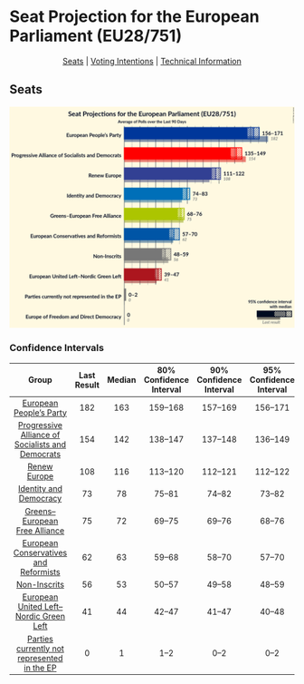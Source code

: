 # Seat Projection for the European Parliament (EU28/751)

<p align="center"><a href="#seats">Seats</a> | <a href="#voting-intentions">Voting Intentions</a> | <a href="#technical-information">Technical Information</a></p>

## Seats

![Graph with seats not yet produced](average-seats.png "Seats")

### Confidence Intervals

| Group | Last Result | Median | 80% Confidence Interval | 90% Confidence Interval | 95% Confidence Interval | 99% Confidence Interval |
|:-----:|:-----------:|:------:|:-----------------------:|:-----------------------:|:-----------------------:|:-----------------------:|
| <a href="#european-people’s-party">European People’s Party</a> | 182 | 163 | 159–168 |157–169 | 156–171 | 154–173 |
| <a href="#progressive-alliance-of-socialists-and-democrats">Progressive Alliance of Socialists and Democrats</a> | 154 | 142 | 138–147 |137–148 | 136–149 | 134–151 |
| <a href="#renew-europe">Renew Europe</a> | 108 | 116 | 113–120 |112–121 | 112–122 | 110–124 |
| <a href="#identity-and-democracy">Identity and Democracy</a> | 73 | 78 | 75–81 |74–82 | 73–82 | 72–84 |
| <a href="#greens–european-free-alliance">Greens–European Free Alliance</a> | 75 | 72 | 69–75 |69–76 | 68–76 | 67–78 |
| <a href="#european-conservatives-and-reformists">European Conservatives and Reformists</a> | 62 | 63 | 59–68 |58–70 | 57–70 | 56–72 |
| <a href="#non-inscrits">Non-Inscrits</a> | 56 | 53 | 50–57 |49–58 | 48–59 | 47–60 |
| <a href="#european-united-left–nordic-green-left">European United Left–Nordic Green Left</a> | 41 | 44 | 42–47 |41–47 | 40–48 | 39–49 |
| <a href="#parties-currently-not-represented-in-the-ep">Parties currently not represented in the EP</a> | 0 | 1 | 1–2 |0–2 | 0–2 | 0–2 |

